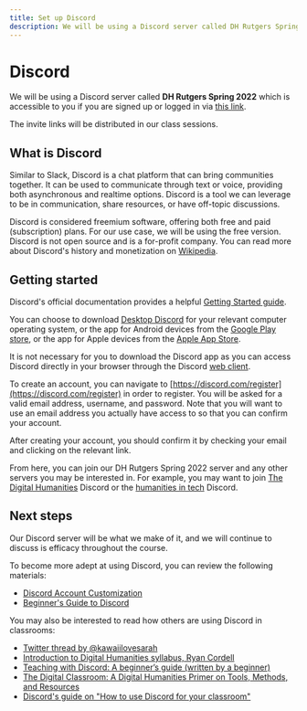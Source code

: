 ```yaml
---
title: Set up Discord
description: We will be using a Discord server called DH Rutgers Spring 2022 throughout the semester
---
```


# Discord

We will be using a Discord server called **DH Rutgers Spring 2022** which is accessible to you if you are signed up or logged in via [this link](https://discord.com/channels/933153131271962634/933153131271962637). 

The invite links will be distributed in our class sessions.

## What is Discord

Similar to Slack, Discord is a chat platform that can bring communities together. It can be used to communicate through text or voice, providing both asynchronous and realtime options. Discord is a tool we can leverage to be in communication, share resources, or have off-topic discussions.

Discord is considered freemium software, offering both free and paid (subscription) plans. For our use case, we will be using the free version. Discord is not open source and is a for-profit company. You can read more about Discord's history and monetization on [Wikipedia](https://en.wikipedia.org/wiki/Discord_(software)).

## Getting started

Discord's official documentation provides a helpful [Getting Started guide](https://support.discord.com/hc/en-us/articles/360033931551-Getting-Started).

You can choose to download [Desktop Discord](https://discord.com/download) for your relevant computer operating system, or the app for Android devices from the [Google Play store](https://play.google.com/store/apps/details?id=com.discord), or the app for Apple devices from the [Apple App Store](https://apps.apple.com/us/app/discord/id985746746). 

It is not necessary for you to download the Discord app as you can access Discord directly in your browser through the Discord [web client](https://discord.com/login).

To create an account, you can navigate to [https://discord.com/register](https://discord.com/register) in order to register. You will be asked for a valid email address, username, and password. Note that you will want to use an email address you actually have access to so that you can confirm your account.

After creating your account, you should confirm it by checking your email and clicking on the relevant link.

From here, you can join our DH Rutgers Spring 2022 server and any other servers you may be interested in. For example, you may want to join [The Digital Humanities](https://discord.com/invite/QG2XwsrsN4) Discord or the [humanities in tech](https://discord.gg/fTaQ8xwG) Discord. 

## Next steps

Our Discord server will be what we make of it, and we will continue to discuss is efficacy throughout the course.

To become more adept at using Discord, you can review the following materials:

* [Discord Account Customization](https://support.discord.com/hc/en-us/articles/360035491151)
* [Beginner's Guide to Discord](https://support.discord.com/hc/en-us/articles/360045138571-Beginner-s-Guide-to-Discord)

You may also be interested to read how others are using Discord in classrooms:

* [Twitter thread by @kawaiilovesarah](https://twitter.com/kawaiilovesarah/status/1478762961388847109)
* [Introduction to Digital Humanities syllabus, Ryan Cordell](https://f20idh.ryancordell.org/policies/)
* [Teaching with Discord: A beginner’s guide (written by a beginner)](https://teachingpals.wordpress.com/2020/08/13/teaching-with-discord-a-beginners-guide-written-by-a-beginner/)
* [The Digital Classroom: A Digital Humanities Primer on Tools, Methods, and Resources](http://www.asjournal.org/70-2020/the-digital-classroom-a-digital-humanities-primer-on-tools-methods-and-resources/)
* [Discord's guide on "How to use Discord for your classroom"](https://blog.discord.com/how-to-use-discord-for-your-classroom-8587bf78e6c4)